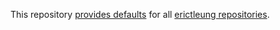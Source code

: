This repository [provides defaults](https://docs.github.com/en/communities/setting-up-your-project-for-healthy-contributions/creating-a-default-community-health-file) for all [erictleung repositories](https://github.com/erictleung?tab=repositories).
